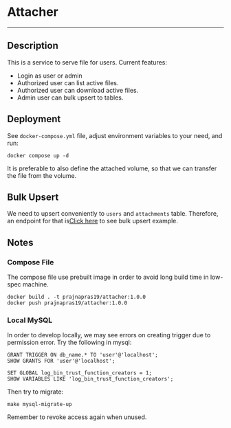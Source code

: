# Attacher
---

## Description
This is a service to serve file for users. Current features:
- Login as user or admin
- Authorized user can list active files.
- Authorized user can download active files.
- Admin user can bulk upsert to tables.

## Deployment
See `docker-compose.yml` file, adjust environment variables to your need, and run:
```
docker compose up -d
```

It is preferable to also define the attached volume, so that we can transfer the file from the volume.

## Bulk Upsert
We need to upsert conveniently to `users` and `attachments` table. Therefore, an endpoint for that is[Click here](https://docs.google.com/spreadsheets/d/18FEA3Hl09_AMeXCcxe4fRyDKvM2jP4fnaUkTaTUaDqo/edit?usp=sharing) to see bulk upsert example.

## Notes
### Compose File
The compose file use prebuilt image in order to avoid long build time in low-spec machine.
```
docker build . -t prajnapras19/attacher:1.0.0
docker push prajnapras19/attacher:1.0.0
```

### Local MySQL
In order to develop locally, we may see errors on creating trigger due to permission error. Try the following in mysql:
```
GRANT TRIGGER ON db_name.* TO 'user'@'localhost';
SHOW GRANTS FOR 'user'@'localhost';

SET GLOBAL log_bin_trust_function_creators = 1;
SHOW VARIABLES LIKE 'log_bin_trust_function_creators';
```

Then try to migrate:
```
make mysql-migrate-up
```

Remember to revoke access again when unused.